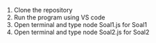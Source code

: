 1. Clone the repository
2. Run the program using VS code
3. Open terminal and type node Soal1.js for Soal1
4. Open terminal and type node Soal2.js for Soal2

